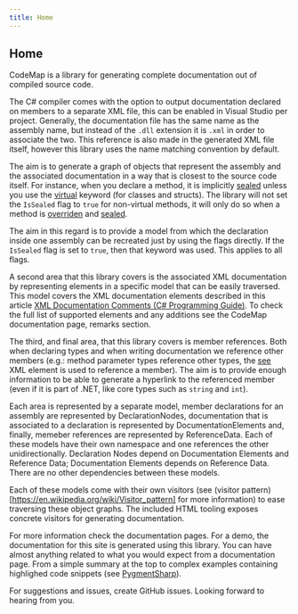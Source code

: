 ```yaml
---
title: Home
---
```


Home
----

CodeMap is a library for generating complete documentation out of compiled source code.

The C# compiler comes with the option to output documentation declared on members to a separate XML file, this can be enabled in Visual Studio
per project. Generally, the documentation file has the same name as the assembly name, but instead of the `.dll` extension it is `.xml` in order
to associate the two. This reference is also made in the generated XML file itself, however this library uses the name matching convention by default.

The aim is to generate a graph of objects that represent the assembly and the associated documentation in a way that is closest to the
source code itself. For instance, when you declare a method, it is implicitly [sealed](https://learn.microsoft.com/dotnet/csharp/language-reference/keywords/sealed)
unless you use the [virtual](https://learn.microsoft.com/dotnet/csharp/language-reference/keywords/virtual) keyword (for classes and structs).
The library will not set the `IsSealed` flag to `true` for non-virtual methods, it will only do so when a method is
[overriden](https://learn.microsoft.com/dotnet/csharp/language-reference/keywords/override) and [sealed](https://learn.microsoft.com/dotnet/csharp/language-reference/keywords/sealed).

The aim in this regard is to provide a model from which the declaration inside one assembly can be recreated just by using the flags directly.
If the `IsSealed` flag is set to `true`, then that keyword was used. This applies to all flags.

A second area that this library covers is the associated XML documentation by representing elements in a specific model that can be easily traversed.
This model covers the XML documentation elements described in this article [XML Documentation Comments (C# Programming Guide)](https://learn.microsoft.com/dotnet/csharp/programming-guide/xmldoc/xml-documentation-comments).
To check the full list of supported elements and any additions see the CodeMap documentation page, remarks section.

The third, and final area, that this library covers is member references. Both when declaring types and when writing documentation we reference
other members (e.g.: method parameter types reference other types, the [see](https://learn.microsoft.com/dotnet/csharp/programming-guide/xmldoc/see)
XML element is used to reference a member). The aim is to provide enough information to be able to generate a hyperlink to the referenced member
(even if it is part of .NET, like core types such as `string` and `int`).

Each area is represented by a separate model, member declarations for an assembly are represented by DeclarationNodes, documentation that is
associated to a declaration is represented by DocumentationElements and, finally, memeber references are represented by ReferenceData.
Each of these models have their own namespace and one references the other unidirectionally. Declaration Nodes depend on Documentation Elements and
Reference Data; Documentation Elements depends on Reference Data. There are no other dependencies between these models.

Each of these models come with their own visitors (see (visitor pattern)[https://en.wikipedia.org/wiki/Visitor_pattern] for more information)
to ease traversing these object graphs. The included HTML tooling exposes concrete visitors for generating documentation.

For more information check the documentation pages. For a demo, the documentation for this site is generated using this library. You can
have almost anything related to what you would expect from a documentation page. From a simple summary at the top to complex examples containing
highlighed code snippets (see [PygmentSharp](https://github.com/akatakritos/PygmentSharp")).


For suggestions and issues, create GitHub issues. Looking forward to hearing from you.